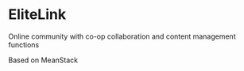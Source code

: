 # EliteLink



Online community with co-op collaboration and content management functions 

Based on MeanStack 
